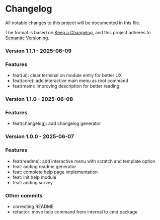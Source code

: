 # Changelog

All notable changes to this project will be documented in this file.

The format is based on [Keep a Changelog](https://keepachangelog.com/en/1.0.0/),
and this project adheres to [Semantic Versioning](https://semver.org/spec/v2.0.0.html).

### Version 1.1.1 - 2025-06-09

### Features
- feat(ui): clear terminal on module entry for better UX
- feat(core): add interactive main menu as root command
- feat(main): Improving description for better reading

<!-- last-commit: b0467508c98ca3b0bcccef7653cc8c3891ca001c -->

### Version 1.1.0 - 2025-06-08

### Features
- feat(changelog): add changelog generator

<!-- last-commit: 7c5d2c2d2979209511913e5994c603f5cf4302ba -->

### Version 1.0.0 - 2025-06-07

### Features
- feat(readme): add interactive menu with scratch and template option
- feat: adding readme generator
- feat: complete help page implementation
- feat: init help module
- feat: adding survey

### Other commits
- correcting README
- refactor: move help command from internal to cmd package

